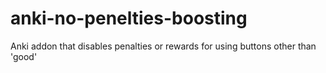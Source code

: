 # anki-no-penelties-boosting
Anki addon that disables penalties or rewards for using buttons other than 'good'
